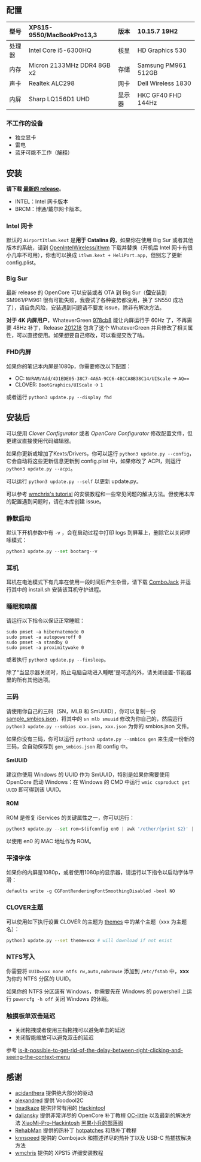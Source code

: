 ## 配置

| 型号      | XPS15-9550/MacBookPro13,3  | 版本     | 10.15.7 19H2 |
| :-------- | :------------------------- | :------- | :------------------ |
| 处理器 | Intel Core i5-6300HQ       | 核显 | HD Graphics 530     |
| 内存    | Micron 2133MHz DDR4 8GB x2 | 存储     | Samsung PM961 512GB |
| 声卡     | Realtek ALC298             | 网卡     | Dell Wireless 1830  |
| 内屏   | Sharp LQ156D1 UHD          | 显示器  | HKC GF40 FHD 144Hz  |

### 不工作的设备

- 独立显卡
- 雷电
- 蓝牙可能不工作（[解释](https://github.com/xxxzc/xps15-9570-macos/issues/26)）

## 安装

**请下载 [最新的 release](https://github.com/xxxzc/xps15-9550-macos/releases/latest)**。

- INTEL：Intel 网卡版本
- BRCM：博通/戴尔网卡版本。

### Intel 网卡

默认的 `AirportItlwm.kext` 是**用于 Catalina 的**，如果你在使用 Big Sur 或者其他版本的系统，请到 [OpenIntelWireless/itlwm](https://github.com/OpenIntelWireless/itlwm/releases) 下载并替换（开机后 Intel 网卡有很小几率不可用），你也可以换成 `itlwm.kext + HeliPort.app`，但别忘了更新 config.plist。

### Big Sur

最新 release 的 OpenCore 可以安装或者 OTA 到 Big Sur（**但**安装到 SM961/PM961 很有可能失败，我尝试了各种姿势都没用，换了 SN550 成功了），请自负风险，安装遇到问题请不要发 issue，除非有解决方法。

**对于 4K 内屏用户**，WhateverGreen [978cb8](https://github.com/acidanthera/WhateverGreen/commit/978cb8c7a744ac189074225fd8eb2f16feb5a4c0)  能让内屏运行于 60Hz 了，不再需要 48Hz 补丁，Release [201218](https://github.com/xxxzc/xps15-9550-macos/releases/tag/201218) 包含了这个 WhateverGreen 并且修改了相关属性，可以直接使用。如果想要自己修改，可以看提交改了啥。

### FHD内屏

如果你的笔记本内屏是1080p，你需要修改以下配置：

- OC:  `NVRAM/Add/4D1EDE05-38C7-4A6A-9CC6-4BCCA8B38C14/UIScale`  -> `AQ==`
- CLOVER: `BootGraphics/UIScale` -> `1`

或者运行 `python3 update.py --display fhd`

## 安装后

可以使用 *Clover Configurator* 或者 *OpenCore Configurator* 修改配置文件，但更建议直接使用代码编辑器。

如果你更新或增加了Kexts/Drivers，你可以运行 `python3 update.py --config`，它会自动将这些更新信息更新到 config.plist 中，如果修改了 ACPI，则运行 `python3 update.py --acpi`。

可以运行 `python3 update.py --self` 以更新 update.py。

可以参考 [wmchris's tutorial](https://github.com/wmchris/DellXPS15-9550-OSX) 的安装教程和一些常见问题的解决方法。但使用本库的配置遇到问题时，请在本库创建 issue。

### 静默启动

默认下开机参数中有 `-v` ，会在启动过程中打印 logs 到屏幕上，删除它以关闭啰嗦模式：

```python
python3 update.py --set bootarg--v
```

### 耳机

耳机在电池模式下有几率在使用一段时间后产生杂音，请下载 [ComboJack](https://github.com/hackintosh-stuff/ComboJack/tree/master/ComboJack_Installer) 并运行其中的 install.sh 安装该耳机守护进程。

### 睡眠和唤醒

请运行以下指令以保证正常睡眠：

```shell
sudo pmset -a hibernatemode 0
sudo pmset -a autopoweroff 0
sudo pmset -a standby 0
sudo pmset -a proximitywake 0
```

或者执行  `python3 update.py --fixsleep`。

除了“当显示器关闭时，防止电脑自动进入睡眠”是可选的外，请关闭设置-节能器里的所有其他选项。

### 三码

请使用你自己的三码（SN，MLB 和 SmUUID），你可以复制一份 [sample_smbios.json](./sample_smbios.json)，将其中的 `sn mlb smuuid` 修改为你自己的，然后运行 `python3 update.py --smbios xxx.json`，`xxx.json` 为你的 smbios.json 文件。

如果你没有三码，你可以运行 `python3 update.py --smbios gen` 来生成一份新的三码，会自动保存到 `gen_smbios.json` 和 config 中。

#### SmUUID

建议你使用 Windows 的 UUID 作为 SmUUID，特别是如果你需要使用 OpenCore 启动 Windows：在 Windows 的 CMD 中运行 `wmic csproduct get UUID` 即可得到该 UUID。

#### ROM

ROM 是修复 iServices 的关键属性之一，你可以运行：

```python
python3 update.py --set rom=$(ifconfig en0 | awk '/ether/{print $2}' | sed -e 's/\://g')
```

以使用 en0 的 MAC 地址作为 ROM。

### 平滑字体

如果你的内屏是1080p，或者使用1080p的显示器，请运行以下指令以启动字体平滑：

```
defaults write -g CGFontRenderingFontSmoothingDisabled -bool NO
```

### CLOVER主题

可以使用如下执行设置 CLOVER 的主题为 [themes](https://sourceforge.net/p/cloverefiboot/themes/ci/master/tree/themes/) 中的某个主题（xxx 为主题名）：

```sh
python3 update.py --set theme=xxx # will download if not exist
```

### NTFS写入

你需要将 `UUID=xxx none ntfs rw,auto,nobrowse` 添加到 `/etc/fstab` 中，**xxx** 为你的 NTFS 分区的 UUID。

如果你的 NTFS 分区装有 Windows，你需要先在 Windows 的 powershell 上运行 `powercfg -h off` 关闭 Windows 的休眠。

### 触摸板单双击延迟

- 关闭拖拽或者使用三指拖拽可以避免单击的延迟
- 关闭智能缩放可以避免双击的延迟

参考 [is-it-possible-to-get-rid-of-the-delay-between-right-clicking-and-seeing-the-context-menu](https://apple.stackexchange.com/a/218181)

## 感谢

- [acidanthera](https://github.com/acidanthera) 提供绝大部分的驱动
- [alexandred](https://github.com/alexandred) 提供 VoodooI2C
- [headkaze](https://github.com/headkaze) 提供非常有用的 [Hackintool](https://www.tonymacx86.com/threads/release-hackintool-v2-8-6.254559/)
- [daliansky](https://github.com/daliansky) 提供非常详尽的 OpenCore 补丁教程 [OC-little](https://github.com/daliansky/OC-little/) 以及最新的解决方法 [XiaoMi-Pro-Hackintosh](https://github.com/daliansky/XiaoMi-Pro-Hackintosh) [黑果小兵的部落阁](https://blog.daliansky.net/)
- [RehabMan](https://github.com/RehabMan) 提供的热补丁 [hotpatches](https://github.com/RehabMan/OS-X-Clover-Laptop-Config/tree/master/hotpatch) 和热补丁教程
- [knnspeed](https://www.tonymacx86.com/threads/guide-dell-xps-15-9560-4k-touch-1tb-ssd-32gb-ram-100-adobergb.224486) 提供的 Combojack 和描述详尽的热补丁以及 USB-C 热插拔解决方法
- [wmchris](https://github.com/wmchris/DellXPS15-9550-OSX/tree/10.15) 提供的 XPS15 详细安装教程